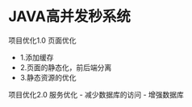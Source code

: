 # JAVA高并发秒系统

项目优化1.0 页面优化
- 1.添加缓存
- 2.页面的静态化，前后端分离
- 3.静态资源的优化

项目优化2.0 服务优化
	- 减少数据库的访问
	- 增强数据库
	

